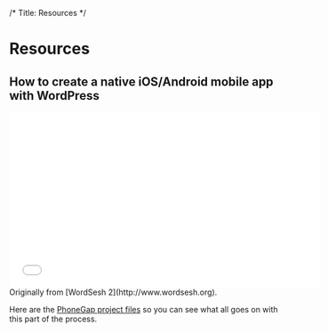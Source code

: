 /*
Title: Resources
*/

# Resources

## How to create a native iOS/Android mobile app with WordPress

<iframe width="560" height="315" src="//www.youtube.com/embed/QuVfZeL11A8" frameborder="0" allowfullscreen></iframe>
Originally from [WordSesh 2](http://www.wordsesh.org).

Here are the [PhoneGap project files](http://apppresser.com/wp-content/uploads/2013/12/apppresser-pg.zip) so you can see what all goes on with this part of the process.
